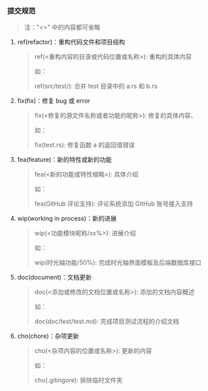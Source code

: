 ### 提交规范

>  注："<>" 中的内容都可省略

1. ref(refactor)：重构代码文件和项目结构

   > ref(<重构内容的目录或代码位置或名称>): 重构的具体内容
   >
   > 如：
   >
   > ref(src/test/): 合并 test 目录中的 a.rs 和 b.rs

2. fix(fix)：修复 bug 或 error

   > fix(<修复的源文件名称或者功能的昵称>): 修复的具体内容、
   >
   > 如：
   >
   > fix(test.rs): 修复函数 a 的返回值错误

3. fea(feature)：新的特性或新的功能

   > fea(<新的功能或特性缩略>): 具体介绍
   >
   > 如：
   >
   > fea(GitHub 评论支持): 评论系统添加 GitHub 账号接入支持

4. wip(working in process)：新的进展

   > wip(<功能模块昵称/xx%>): 进展介绍
   >
   > 如：
   >
   > wip(时光轴功能/50%): 完成时光轴界面模板及后端数据库接口

5. doc(document)：文档更新

   > doc(<添加或修改的文档位置或名称>): 添加的文档内容概述
   >
   > 如：
   >
   > doc(doc/test/test.md): 完成项目测试流程的介绍文档

6. cho(chore)：杂项更新

   > cho(<杂项内容的位置或名称>): 更新的内容
   >
   > 如：
   >
   > cho(.gitingore): 排除临时文件夹